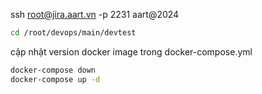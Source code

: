 ssh root@jira.aart.vn -p 2231
aart@2024

```bash
cd /root/devops/main/devtest
```

cập nhật version docker image trong docker-compose.yml
```bash
docker-compose down
docker-compose up -d
```